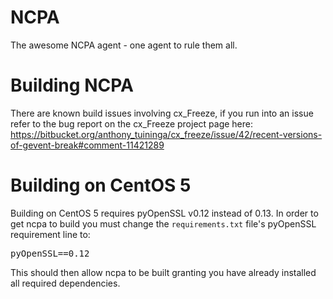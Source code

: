 NCPA
====

The awesome NCPA agent - one agent to rule them all.


Building NCPA
====

There are known build issues involving cx_Freeze, if you run into an issue refer to the bug report on the cx_Freeze project page here: https://bitbucket.org/anthony_tuininga/cx_freeze/issue/42/recent-versions-of-gevent-break#comment-11421289


Building on CentOS 5
====

Building on CentOS 5 requires pyOpenSSL v0.12 instead of 0.13. In order to get ncpa to build you must change the <code>requirements.txt</code> file's pyOpenSSL requirement line to:
<pre>
pyOpenSSL==0.12
</pre>

This should then allow ncpa to be built granting you have already installed all required dependencies.
